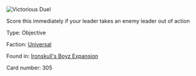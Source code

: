 
![Victorious Duel](https://warhammerunderworlds.com/wp-content/uploads/sites/6/2017/12/305_ENG-Victorious-Duel.png)

Score this immediately if your leader takes an enemy leader out of action

Type: Objective

Faction: [Universal](/factions/universal.md)

Found in: [Ironskull's Boyz Expansion](/locations/ironskulls-boyz-expansion.md)

Card number: 305
